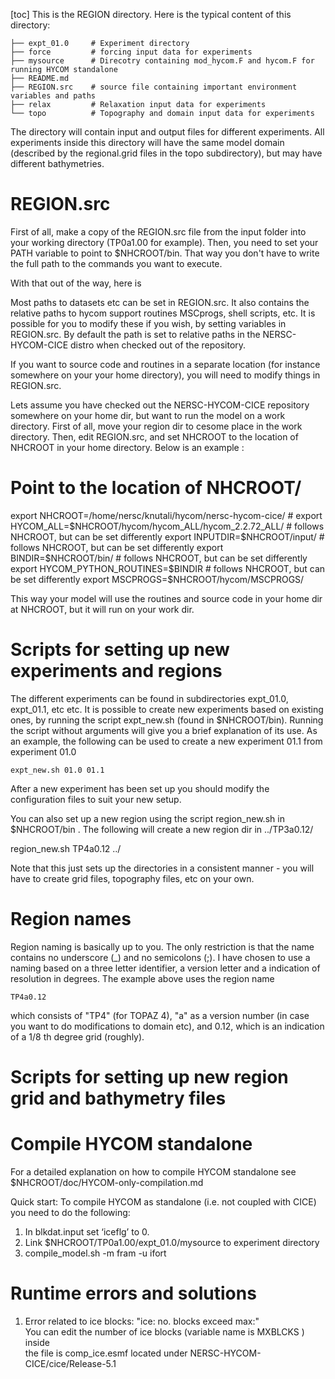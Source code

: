 [toc]
This is the REGION directory. Here is the typical content of this directory:

    ├── expt_01.0     # Experiment directory
    ├── force         # forcing input data for experiments
    ├── mysource      # Direcotry containing mod_hycom.F and hycom.F for running HYCOM standalone
    ├── README.md      
    ├── REGION.src    # source file containing important environment variables and paths
    ├── relax         # Relaxation input data for experiments
    └── topo          # Topography and domain input data for experiments

The directory will contain input and output files for different experiments. All experiments inside this directory will have the same model domain (described by the regional.grid files in the topo subdirectory), but may have different bathymetries.

# REGION.src

First of all, make a copy of the REGION.src file from the input folder into your working directory (TP0a1.00 for example).
Then, you need to set your PATH variable to point to $NHCROOT/bin. That way you don't have to write the full path to the commands you want to execute.

With that out of the way, here is 

Most paths to datasets etc can be set in REGION.src. It also contains the
relative paths to hycom support routines MSCprogs, shell scripts, etc. It is
possible for you to modify these if you wish, by setting variables in
REGION.src. By default the path is set to relative paths in the NERSC-HYCOM-CICE
distro when checked out of the repository.   

If you want to source code and routines in a separate location (for instance
somewhere on your your home directory), you will need to modify things in
REGION.src. 

Lets assume you have checked out the NERSC-HYCOM-CICE repository somewhere on
your home dir, but want to run the model on a work directory. First of all, move
your region dir to cesome place in the work directory. Then, edit REGION.src, and set NHCROOT to
the location of NHCROOT in your home directory. Below is an example :

   # Point to the location of NHCROOT/
   export NHCROOT=/home/nersc/knutali/hycom/nersc-hycom-cice/     # 
   export HYCOM_ALL=$NHCROOT/hycom/hycom_ALL/hycom_2.2.72_ALL/    # follows NHCROOT, but can be set differently
   export INPUTDIR=$NHCROOT/input/                                # follows NHCROOT, but can be set differently
   export BINDIR=$NHCROOT/bin/                                    # follows NHCROOT, but can be set differently
   export HYCOM_PYTHON_ROUTINES=$BINDIR                           # follows NHCROOT, but can be set differently
   export MSCPROGS=$NHCROOT/hycom/MSCPROGS/

This way your model will use the routines and source code in your home dir at
NHCROOT, but it will run on your work dir.


# Scripts for setting up new experiments and regions

The different experiments can be found in subdirectories expt_01.0, expt_01.1,
etc etc. It is possible to create new experiments based on existing ones, by
running the script expt_new.sh (found in $NHCROOT/bin).  Running the script without arguments
will give you a brief explanation of its use. As an example, the following can
be used to create a new experiment 01.1 from experiment 01.0 

    expt_new.sh 01.0 01.1

After a new experiment has been set up you should modify the configuration files to suit your new setup.

You can also set up a new region using the script region_new.sh in $NHCROOT/bin . The following will create a new region dir in ../TP3a0.12/

   region_new.sh TP4a0.12 ../

Note that this just sets up the directories in a consistent manner - you will
have to create grid files, topography files, etc on your own.

# Region names

Region naming is basically up to you. The only restriction is that the name contains no underscore (_) and no semicolons (;). I have chosen to use a naming based on a three letter identifier, a version letter and a indication of resolution in degrees. The example above uses the region name 
    
    TP4a0.12

which consists of "TP4" (for TOPAZ 4), "a" as a version number (in case you want to do modifications to domain etc), and 0.12, which is an indication of a 1/8 th degree grid (roughly).


# Scripts for setting up new region grid and bathymetry files

# Compile HYCOM standalone

For a detailed explanation on how to compile HYCOM standalone see $NHCROOT/doc/HYCOM-only-compilation.md

Quick start: To compile HYCOM as standalone (i.e. not coupled with CICE) you need to do the following:
1. In blkdat.input set ‘iceflg’ to 0.
2. Link $NHCROOT/TP0a1.00/expt_01.0/mysource to experiment directory
3. compile_model.sh -m fram -u ifort


#  Runtime errors and solutions

1. Error related to ice blocks: "ice: no. blocks exceed max:"  
You can edit the number of ice blocks (variable name is MXBLCKS ) inside  
the file is comp_ice.esmf located under NERSC-HYCOM-CICE/cice/Release-5.1
